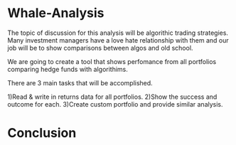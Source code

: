 # Whale-Analysis
The topic of discussion for this analysis will be algorithic trading strategies. Many investment managers have a love hate relationship with them and our job will be to show comparisons between algos and old school.

We are going to create a tool that shows perfomance from all portfolios comparing hedge funds with algorithims.  

There are 3 main tasks that will be accomplished.

1)Read & write in returns data for all portfolios. 
2)Show the success and outcome for each.
3)Create custom portfolio and provide similar analysis.

# Conclusion


